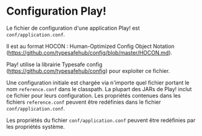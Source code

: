 # Configuration Play!

Le fichier de configuration d'une application Play! est `conf/application.conf`.

Il est au format HOCON : Human-Optimized Config Object Notation (https://github.com/typesafehub/config/blob/master/HOCON.md).

Play! utilise la librairie Typesafe config (https://github.com/typesafehub/config) pour exploiter ce fichier.

Une configuration initiale est chargée via n'importe quel fichier portant le nom `reference.conf` dans le classpath.
La plupart des JARs de Play! inclut ce fichier pour leurs configuration.
Les propriétés contenues dans les fichiers `reference.conf` peuvent être redéfinies dans le fichier `conf/application.conf`.

Les propriétés du fichier `conf/application.conf` peuvent être redéfinies par les propriétés système.